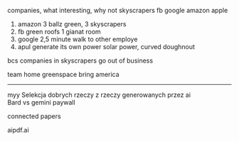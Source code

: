companies, what interesting, why not skyscrapers
fb google amazon apple

1. amazon 3 ballz green, 3 skyscrapers
2. fb green roofs 1 gianat room
3. google 2,5 minute walk to other employe
4. apul generate its own power solar power, curved doughnout


bcs companies in skyscrapers go out of business



team
home
greenspace
bring america

---

myy
Selekcja dobrych rzeczy z rzeczy generowanych przez ai  
Bard vs gemini paywall


connected papers

aipdf.ai
